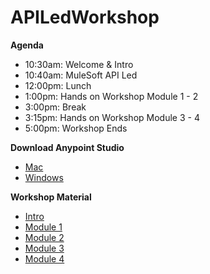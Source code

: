 # APILedWorkshop

**Agenda**

* 10:30am: Welcome & Intro
* 10:40am: MuleSoft API Led
* 12:00pm: Lunch
* 1:00pm:  Hands on Workshop Module 1 - 2
* 3:00pm: Break
* 3:15pm: Hands on Workshop Module 3 - 4
* 5:00pm: Workshop Ends

**Download Anypoint Studio**

* [Mac](https://mule-studio.s3.amazonaws.com/7.10.0-GA/AnypointStudio-7.10.0-macos64.zip)
* [Windows](https://mule-studio.s3.amazonaws.com/7.10.0-GA/AnypointStudio-7.10.0-win64.zip)

**Workshop Material**

* [Intro](https://github.com/JCMuleSoft/APILedWorkshop/blob/main/Workshop%20Material/F%26P%20-%20API-led%20Connectivity%20Workshop%20-%20Intro.pdf)
* [Module 1](https://github.com/JCMuleSoft/APILedWorkshop/blob/main/Workshop%20Material/F%26P%20-%20Module%201%20-%20The%20Modern%20API%20-%20Design.pdf)
* [Module 2](https://github.com/JCMuleSoft/APILedWorkshop/blob/main/Workshop%20Material/F%26P%20-%20Module%202%20-%20The%20Modern%20API%20-%20Implementation.pdf)
* [Module 3](https://github.com/JCMuleSoft/APILedWorkshop/blob/main/Workshop%20Material/F%26P%20-%20Module%203%20-%20The%20Modern%20API%20-%20Govern%20and%20Secure.pdf)
* [Module 4](https://github.com/JCMuleSoft/APILedWorkshop/blob/main/Workshop%20Material/F%26P%20-%20Module%204%20-%20The%20Modern%20API%20-%20Operations.pdf)
